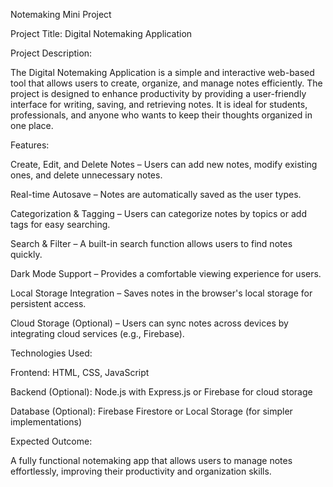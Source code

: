 Notemaking Mini Project

Project Title: Digital Notemaking Application

Project Description:

The Digital Notemaking Application is a simple and interactive web-based tool that allows users to create, organize, and manage notes efficiently. The project is designed to enhance productivity by providing a user-friendly interface for writing, saving, and retrieving notes. It is ideal for students, professionals, and anyone who wants to keep their thoughts organized in one place.

Features:

Create, Edit, and Delete Notes – Users can add new notes, modify existing ones, and delete unnecessary notes.

Real-time Autosave – Notes are automatically saved as the user types.

Categorization & Tagging – Users can categorize notes by topics or add tags for easy searching.

Search & Filter – A built-in search function allows users to find notes quickly.

Dark Mode Support – Provides a comfortable viewing experience for users.

Local Storage Integration – Saves notes in the browser's local storage for persistent access.

Cloud Storage (Optional) – Users can sync notes across devices by integrating cloud services (e.g., Firebase).


Technologies Used:

Frontend: HTML, CSS, JavaScript

Backend (Optional): Node.js with Express.js or Firebase for cloud storage

Database (Optional): Firebase Firestore or Local Storage (for simpler implementations)


Expected Outcome:

A fully functional notemaking app that allows users to manage notes effortlessly, improving their productivity and organization skills.



